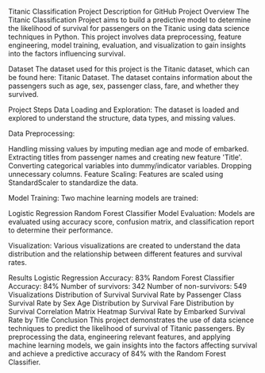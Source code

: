 Titanic Classification Project Description for GitHub
Project Overview
The Titanic Classification Project aims to build a predictive model to determine the likelihood of survival for passengers on the Titanic using data science techniques in Python. This project involves data preprocessing, feature engineering, model training, evaluation, and visualization to gain insights into the factors influencing survival.

Dataset
The dataset used for this project is the Titanic dataset, which can be found here: Titanic Dataset. The dataset contains information about the passengers such as age, sex, passenger class, fare, and whether they survived.

Project Steps
Data Loading and Exploration: The dataset is loaded and explored to understand the structure, data types, and missing values.

Data Preprocessing:

Handling missing values by imputing median age and mode of embarked.
Extracting titles from passenger names and creating new feature 'Title'.
Converting categorical variables into dummy/indicator variables.
Dropping unnecessary columns.
Feature Scaling: Features are scaled using StandardScaler to standardize the data.

Model Training: Two machine learning models are trained:

Logistic Regression
Random Forest Classifier
Model Evaluation: Models are evaluated using accuracy score, confusion matrix, and classification report to determine their performance.

Visualization: Various visualizations are created to understand the data distribution and the relationship between different features and survival rates.

Results
Logistic Regression Accuracy: 83%
Random Forest Classifier Accuracy: 84%
Number of survivors: 342
Number of non-survivors: 549
Visualizations
Distribution of Survival
Survival Rate by Passenger Class
Survival Rate by Sex
Age Distribution by Survival
Fare Distribution by Survival
Correlation Matrix Heatmap
Survival Rate by Embarked
Survival Rate by Title
Conclusion
This project demonstrates the use of data science techniques to predict the likelihood of survival of Titanic passengers. By preprocessing the data, engineering relevant features, and applying machine learning models, we gain insights into the factors affecting survival and achieve a predictive accuracy of 84% with the Random Forest Classifier.
